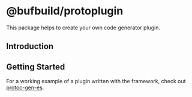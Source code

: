 # @bufbuild/protoplugin

This package helps to create your own code generator plugin.

## Introduction

## Getting Started






For a working example of a plugin written with the framework, check out [protoc-gen-es](https://github.com/bufbuild/protobuf-es/packages/protoc-gen-es).
